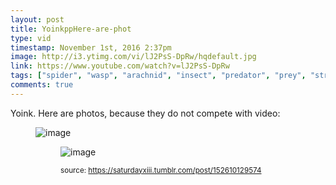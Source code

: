```yaml
---
layout: post
title: YoinkppHere-are-phot
type: vid
timestamp: November 1st, 2016 2:37pm
image: http://i3.ytimg.com/vi/lJ2PsS-DpRw/hqdefault.jpg
link: https://www.youtube.com/watch?v=lJ2PsS-DpRw
tags: ["spider", "wasp", "arachnid", "insect", "predator", "prey", "strike", "Camoflauge", "macro", "photography"]
comments: true
---
```

    
Yoink.
Here are photos, because they do not compete with video:
<figure data-orig-width="3612" data-orig-height="2681" class="tmblr-full"><img src="https://64.media.tumblr.com/1c977427b4b5c5a9ae279b938ea998d7/tumblr_inline_ofzdaiUXgr1rnrp45_540.jpg" alt="image" data-orig-width="3612" data-orig-height="2681"/><figure data-orig-width="3024" data-orig-height="4032" class="tmblr-full"><img src="https://64.media.tumblr.com/ef2f144e229e2b8474cff0188b50e395/tumblr_inline_ofzdamgiJT1rnrp45_540.jpg" alt="image" data-orig-width="3024" data-orig-height="4032"/> 
  
<small>source: https://saturdayxiii.tumblr.com/post/152610129574</small>